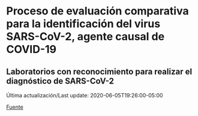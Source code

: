 # Proceso de evaluación comparativa para la identificación del virus SARS-CoV-2, agente causal de COVID-19
## Laboratorios con reconocimiento para realizar el diagnóstico de SARS-CoV-2
 
 Última actualización/Last update: 2020-06-05T19:26:00-05:00
 
 [Fuente]( https://www.gob.mx/salud/documentos/coronavirus-covid-19-240014?state=published)
